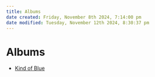 ```yaml
---
title: Albums
date created: Friday, November 8th 2024, 7:14:00 pm
date modified: Tuesday, November 12th 2024, 8:30:37 pm
---
```

# Albums

- [Kind of Blue](./miles-davis/kind-of-blue.md)
